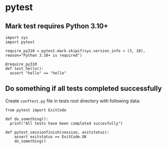 # pytest 


## Mark test requires Python 3.10+

```python3
import sys
import pytest

require_py310 = pytest.mark.skipif(sys.version_info < (3, 10), reason="Python 3.10+ is required")

@require_py310
def test_hello():
  assert "hello" == "hello"

```


## Do something if all tests completed successfully

Create `conftest.py` file in tests root directory with following data:

```python3
from pytest import ExitCode

def do_something():
  print("All tests have been completed succesfully")

def pytest_sessionfinish(session, exitstatus):
    assert exitstatus == ExitCode.OK
    do_something()
```
